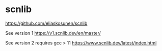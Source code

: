 # scnlib

https://github.com/eliaskosunen/scnlib

See version 1
https://v1.scnlib.dev/en/master/

See version 2
requires gcc > 11
https://www.scnlib.dev/latest/index.html
